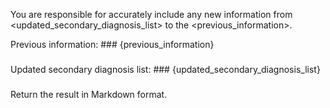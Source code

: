 You are responsible for accurately include any new information from <updated_secondary_diagnosis_list> to the <previous_information>.

Previous information: ###
{previous_information}
###

Updated secondary diagnosis list: ###
{updated_secondary_diagnosis_list}
###

Return the result in Markdown format.